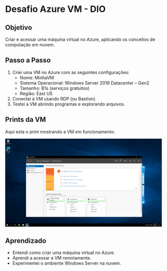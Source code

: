 # Desafio Azure VM - DIO

## Objetivo
Criar e acessar uma máquina virtual no Azure, aplicando os conceitos de computação em nuvem.

## Passo a Passo
1. Criei uma VM no Azure com as seguintes configurações:
   - Nome: MinhaVM
   - Sistema Operacional: Windows Server 2019 Datacenter – Gen2
   - Tamanho: B1s (serviços gratuitos)
   - Região: East US
2. Conectei à VM usando RDP (ou Bastion).
3. Testei a VM abrindo programas e explorando arquivos.

## Prints da VM
Aqui esta o print mostrando a VM em funcionamento:

![Print da VM 1](images/Capture.PNG)

## Aprendizado
- Entendi como criar uma máquina virtual no Azure.
- Aprendi a acessar a VM remotamente.
- Experimentei o ambiente Windows Server na nuvem.
